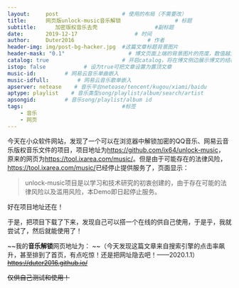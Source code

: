 ```yaml
---
layout:     post   				    # 使用的布局（不需要改）
title:      网页版unlock-music音乐解锁 				# 标题 
subtitle:      加密版权音乐去壳                  #副标题
date:       2019-12-17  				# 时间
author:     Duter2016 						# 作者
header-img: img/post-bg-hacker.jpg 	#这篇文章标题背景图片
header-mask: "0.1"                    # 博文页面上端的背景图片的亮度，数值越大越黑暗
catalog: true 						# 开启catalog，将在博文侧边展示博文的结构
istop: false            # 设为true可把文章设置为置顶文章
music-id:         # 网易云音乐单曲嵌入
music-idfull:         # 网易云音乐歌单嵌入
apserver: netease    # 音乐平台netease/tencent/kugou/xiami/baidu
aptype: playlist    # 音乐类型song/playlist/album/search/artist
apsongid:         # 音乐song/playlist/album id
tags:								#标签
    - 音乐
    - 网页
---
```


今天在小众软件网站，发现了一个可以在浏览器中解锁加密的QQ音乐、网易云音乐版权音乐文件的项目，项目地址为<https://github.com/ix64/unlock-music>，
原来的网页为<https://tool.ixarea.com/music/>。但是由于可能存在的法律风险，<https://tool.ixarea.com/music/>已经停止提供服务了，页面显示：
> unlock-music项目是以学习和技术研究的初衷创建的，由于存在可能的法律风险以及滥用风险，本Demo即日起停止服务。

好在项目地址还在！

于是，把项目下载了下来，发现自己可以搭一个在线的供自己使用，于是乎，我就尝试了，然后就能使用了！

~~我的**音乐解锁**网页地址为：  ~~（今天发现这篇文章来自搜索引擎的点击率飙升，甚至排到了首页，有点吃惊！还是把网址隐去吧！——2020.1.1）
~~<https://duter2016.github.io/>~~

~~仅供自己测试和使用！~~
